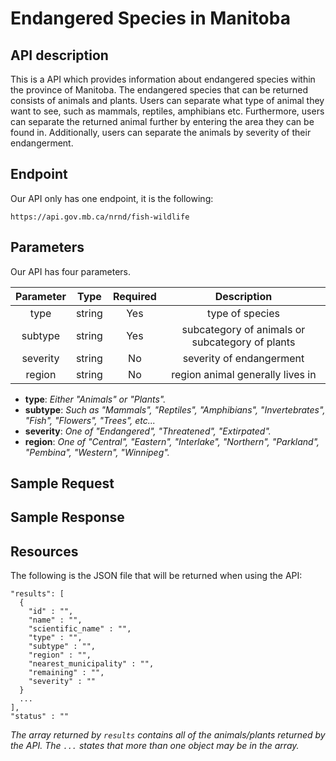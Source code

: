 # Endangered Species in Manitoba
## API description

This is a API which provides information about endangered species within the province of Manitoba. The endangered species that can be returned consists of animals and plants. Users can separate what type of animal they want to see, such as mammals, reptiles, amphibians etc. Furthermore, users can separate the returned animal further by entering the area they can be found in. Additionally, users can separate the animals by severity of their endangerment.

## Endpoint

Our API only has one endpoint, it is the following:

`https://api.gov.mb.ca/nrnd/fish-wildlife`

## Parameters

Our API has four parameters.

| Parameter  | Type    | Required | Description |
| :-------:  | :--:    | :------: | :---------: |
| type       | string  | Yes      | type of species |
| subtype    | string  | Yes      | subcategory of animals or subcategory of plants|
| severity   | string  | No       | severity of endangerment |
| region     | string  | No       | region animal generally lives in |

- **type**: *Either "Animals" or "Plants".*
- **subtype**: *Such as "Mammals", "Reptiles", "Amphibians", "Invertebrates", "Fish", "Flowers", "Trees", etc...*
- **severity**: *One of "Endangered", "Threatened", "Extirpated".*
- **region**: *One of "Central", "Eastern", "Interlake", "Northern", "Parkland", "Pembina", "Western", "Winnipeg".*

## Sample Request


## Sample Response



## Resources
The following is the JSON file that will be returned when using the API:

```
"results": [
  {
    "id" : "",
    "name" : "",
    "scientific_name" : "",
    "type" : "",
    "subtype" : "",
    "region" : "",
    "nearest_municipality" : "",
    "remaining" : "",
    "severity" : ""
  }
  ...
],
"status" : ""
```

_The array returned by `results` contains all of the animals/plants returned by the API._
_The `...` states that more than one object may be in the array._
